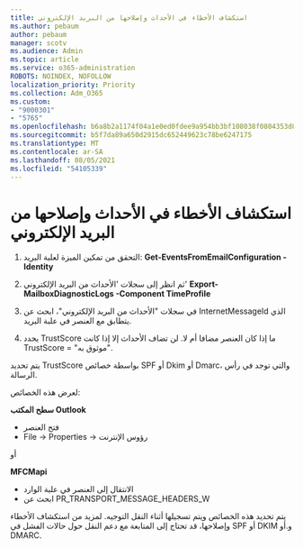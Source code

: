 ```yaml
---
title: استكشاف الأخطاء في الأحداث وإصلاحها من البريد الإلكتروني
ms.author: pebaum
author: pebaum
manager: scotv
ms.audience: Admin
ms.topic: article
ms.service: o365-administration
ROBOTS: NOINDEX, NOFOLLOW
localization_priority: Priority
ms.collection: Adm_O365
ms.custom:
- "9000301"
- "5765"
ms.openlocfilehash: b6a8b2a1174f04a1e0ed0fdee9a954bb3bf108038f0804353d84755e490f5f47
ms.sourcegitcommit: b5f7da89a650d2915dc652449623c78be6247175
ms.translationtype: MT
ms.contentlocale: ar-SA
ms.lasthandoff: 08/05/2021
ms.locfileid: "54105339"
---
```

# <a name="troubleshooting-events-from-email"></a>استكشاف الأخطاء في الأحداث وإصلاحها من البريد الإلكتروني

1. التحقق من تمكين الميزة لعلبة البريد: **Get-EventsFromEmailConfiguration -Identity <mailbox>**

2. ثم انظر إلى سجلات 'الأحداث من البريد الإلكتروني' **Export-MailboxDiagnosticLogs <mailbox> -Component TimeProfile**

3. في سجلات "الأحداث من البريد الإلكتروني"، ابحث عن InternetMessageId الذي يتطابق مع العنصر في علبة البريد.  

4. يحدد TrustScore ما إذا كان العنصر مضافا أم لا. لن تضاف الأحداث إلا إذا كانت TrustScore = "موثوق به".

يتم تحديد TrustScore بواسطة خصائص SPF أو Dkim أو Dmarc، والتي توجد في رأس الرسالة.

لعرض هذه الخصائص:

**سطح المكتب Outlook**

- فتح العنصر
- File -> Properties -> رؤوس الإنترنت

أو

**MFCMapi**

- الانتقال إلى العنصر في علبة الوارد
- ابحث عن PR_TRANSPORT_MESSAGE_HEADERS_W

يتم تحديد هذه الخصائص ويتم تسجيلها أثناء النقل التوجيه. لمزيد من استكشاف الأخطاء وإصلاحها، قد تحتاج إلى المتابعة مع دعم النقل حول حالات الفشل في SPF أو DKIM و.أو DMARC.
